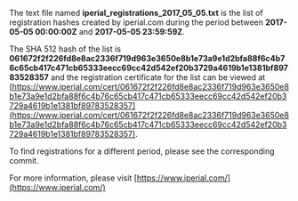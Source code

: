 The text file named **iperial_registrations_2017_05_05.txt** is the list of registration hashes created by iperial.com during the period between **2017-05-05 00:00:00Z** and **2017-05-05 23:59:59Z**.

The SHA 512 hash of the list is **061672f2f226fd8e8ac2336f719d963e3650e8b1e73a9e1d2bfa88f6c4b76c65cb417c471cb65333eecc69cc42d542ef20b3729a4619b1e1381bf89783528357** and the registration certificate for the list can be viewed at [https://www.iperial.com/cert/061672f2f226fd8e8ac2336f719d963e3650e8b1e73a9e1d2bfa88f6c4b76c65cb417c471cb65333eecc69cc42d542ef20b3729a4619b1e1381bf89783528357](https://www.iperial.com/cert/061672f2f226fd8e8ac2336f719d963e3650e8b1e73a9e1d2bfa88f6c4b76c65cb417c471cb65333eecc69cc42d542ef20b3729a4619b1e1381bf89783528357).

To find registrations for a different period, please see the corresponding commit.

For more information, please visit [https://www.iperial.com/](https://www.iperial.com/)
